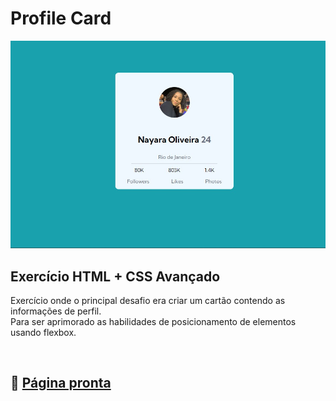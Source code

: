 # Profile Card

![preview](./.github/image.profile.card.jpeg)

## Exercício HTML + CSS Avançado 

Exercício onde o principal desafio era criar um cartão contendo as informações de perfil. <br>
Para ser aprimorado as habilidades de posicionamento de elementos usando flexbox.

<br>


## 🔗 [Página pronta](http://127.0.0.1:5501/index.html)
